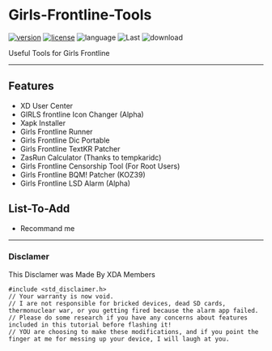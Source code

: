 # Girls-Frontline-Tools
[![version](https://img.shields.io/github/v/release/choiman1559/Girls-Frontline-Tools?include_prereleases)](https://semver.org)
[![license](https://img.shields.io/badge/License-LGPL--3.0-green.svg?logo=gnu)](https://www.gnu.org/licenses/lgpl-3.0.html)
![language](https://img.shields.io/badge/Language-Java-green?logo=java) 
![Last](https://img.shields.io/github/last-commit/choiman1559/Girls-Frontline-Tools)
![download](https://img.shields.io/github/downloads/choiman1559/Girls-Frontline-Tools/total) 

Useful Tools for Girls Frontline

--------------------------

## Features
 - XD User Center
 - GIRLS frontline Icon Changer (Alpha)
 - Xapk Installer
 - Girls Frontline Runner
 - Girls Frontline Dic Portable
 - Girls Frontline TextKR Patcher
 - ZasRun Calculator
(Thanks to tempkaridc)
 - Girls Frontline Censorship Tool
(For Root Users)
 - Girls Frontline BQM! Patcher (KOZ39)
 - Girls Frontline LSD Alarm (Alpha)

## List-To-Add
 - Recommand me

---------------------------

### Disclamer
This Disclamer was Made By XDA Members

    #include <std_disclaimer.h> 
    // Your warranty is now void.
    // I are not responsible for bricked devices, dead SD cards, thermonuclear war, or you getting fired because the alarm app failed. 
    // Please do some research if you have any concerns about features included in this tutorial before flashing it! 
    // YOU are choosing to make these modifications, and if you point the finger at me for messing up your device, I will laugh at you.
